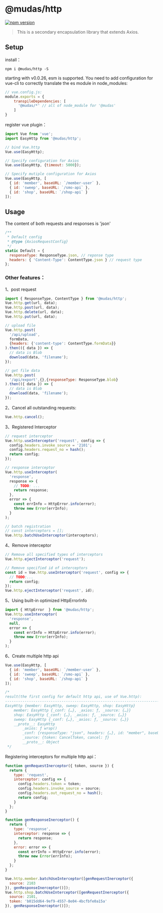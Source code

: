 # @mudas/http
[![npm version](https://img.shields.io/npm/v/@mudas/http.svg)](https://www.npmjs.org/package/@mudas/http)

> This is a secondary encapsulation library that extends Axios.

## Setup
install：
```npm
npm i @mudas/http -S
```

starting with v0.0.26, esm is supported. You need to add configuration for vue-cli to correctly translate the es module in node_modules:
```js
// vue.config.js:
module.exports = {
    transpileDependencies: [
      '@mudas/*' // all of node_module for '@mudas'
    ]
}
```

register vue plugin：
```js
import Vue from 'vue';
import EasyHttp from '@mudas/http';

// bind Vue.http
Vue.use(EasyHttp);

// Specify configuration for Axios
Vue.use(EasyHttp, {timeout: 5000});

// Specify mutiple configuration for Axios
Vue.use(EasyHttp, [
  { id: 'member', baseURL: `/member-user` },
  { id: 'sweep', baseURL: `/smo-api` },
  { id: 'shop', baseURL: `/shop-api` }
]);
```

## Usage
The content of both requests and responses is 'json'
```js
/**
 * Default config
 * @type {AxiosRequestConfig}
 */
static Default = {
  responseType: ResponseType.json, // reponse type
  headers: { 'Content-Type': ContentType.json } // request type
};
```

### Other features：
1、post request
```js
import { ResponseType, ContentType } from '@mudas/http';
Vue.http.get(url, data);
Vue.http.post(url, data);
Vue.http.delete(url, data);
Vue.http.put(url, data);

// upload file
Vue.http.post(
  '/api/upload',
  formData,
  {headers: {'content-type': ContentType.formData}}
).then(({ data }) => {
  // data is Blob
  download(data, 'filename');
});

// get file data
Vue.http.post(
  '/api/export',{},{responseType: ResponseType.blob}
).then(({ data }) => {
  // data is Blob
  download(data, 'filename');
});
```

2、Cancel all outstanding requests:
```js
Vue.http.cancel();
```

3、Registered Interceptor
```js
// request interceptor
Vue.http.useInterceptor('request', config => {
  config.headers.invoke_source = '2101';
  config.headers.request_no = hash();
  return config;
});

// response interceptor
Vue.http.useInterceptor(
  'response',
  response => {
    // TODO: ...
    return response;
  },
  error => {
    const errInfo = HttpError.info(error);
    throw new Error(errInfo);
  }
);

// batch registration
// const interceptors = [];
Vue.http.batchUseInterceptor(interceptors);
```

4、Remove interceptor
```js
// Remove all specified types of interceptors
Vue.http.ejectInterceptor('request');

// Remove specified id of interceptors
const id = Vue.http.useInterceptor('request', config => {
  // TODO:...
  return config;
});
Vue.http.ejectInterceptor('request', id);
```

5、Using built-in optimized HttpErrorInfo
```js
import { HttpError  } from '@mudas/http';
Vue.http.useInterceptor(
  'response',
  null,
  error => {
    const errInfo = HttpError.info(error);
    throw new Error(errInfo);
  }
);
```

6、Create multiple http api
```js
Vue.use(EasyHttp, [
  { id: 'member', baseURL: `/member-user` },
  { id: 'sweep', baseURL: `/smo-api` },
  { id: 'shop', baseURL: `/shop-api` }
]);

/*
result(the first config for default http api, use of Vue.http):
---------------------------------------------------------------------------
EasyHttp {member: EasyHttp, sweep: EasyHttp, shop: EasyHttp}
    member: EasyHttp {_conf: {…}, _axios: ƒ, _source: {…}}
    shop: EasyHttp {_conf: {…}, _axios: ƒ, _source: {…}}
    sweep: EasyHttp {_conf: {…}, _axios: ƒ, _source: {…}}
    __proto__: EasyHttp
        _axios: ƒ wrap()
        _conf: {responseType: "json", headers: {…}, id: "member", baseURL: "/member-user"}
        _source: {token: CancelToken, cancel: ƒ}
        __proto__: Object
 */

```
Registering interceptors for multiple http api：
```js
function genRequestInerceptor({ token, source }) {
  return {
    type: 'request',
    interceptor: config => {
      config.headers.token = token;
      config.headers.invoke_source = source;
      config.headers.out_request_no = hash();
      return config;
    }
  };
}

function genResponseInerceptor() {
  return {
    type: 'response',
    interceptor: response => {
      return response;
    },
    error: error => {
      const errInfo = HttpError.info(error);
      throw new Error(errInfo);
    }
  };
}

Vue.http.member.batchUseInterceptor([genRequestInerceptor({
  source: 2103
}), genResponseInerceptor()]);
Vue.http.shop.batchUseInterceptor([genRequestInerceptor({
  source: 2101,
  token: 'b015dd64-9ef9-4557-8e04-4bcfbfe0a15a'
}), genResponseInerceptor()]);
```
